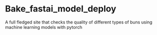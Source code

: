 # Bake_fastai_model_deploy

A full fledged site that checks the quality of different types of buns using machine learning models with pytorch 
